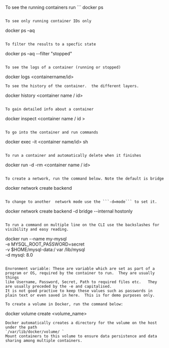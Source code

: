 

To see the running containers run
​```
docker ps

```

To see only running container IDs only
```
docker ps –a​q
```

To filter the results to a specfic state
```
docker ps –a​q --filter "stopped" 
```

To see the logs of a container (running or stopped)
```
docker logs <containername/id>
``` ​
To see the history of the container.  the different layers.
```
docker history <container name / id>
```

To gain detailed info about a container
```
docker inspect <container name / id >

``` ​

To go into the container and run commands 
```
docker exec -it <container name/id> sh 

``` ​

To run a container and automatically delete when it finishes
```
docker run ​-d -rm <container name / id>   
```

To create a network, run the command below. Note the default is bridge
```
docker network create backend 
```

To change to another  network mode use the ```-d=mode``` to set it.
```
docker network create backend -d bridge --internal hostonly 
```

To run a command on multiple line on the CLI use the backslashes for visibility and easy reading.
```
docker run --name my-mysql \
-e MYSQL_ROOT_PASSWORD=secret \
-v $HOME/mysql-data:/ var /lib/mysql \
-d mysql: 8.0
```

Envronment variable: These are variable which are set as part of a program or OS, required by the container to run.  They are usually things
like Username, Password, Secret, Path to required files etc.   They are usually preceded by the -e and capitalised.
It is not good practive to keep these values such as passwords in plain text or even saved in here.  This is for demo purposes only. 

To create a volume in Docker, run the command below:
```
docker volume create <volume_name>
```
Docker automatically creates a directory for the volume on the host under the path
`/var/lib/docker/volume/ `
Mount containers to this volume to ensure data persistence and data sharing among multiple containers.

